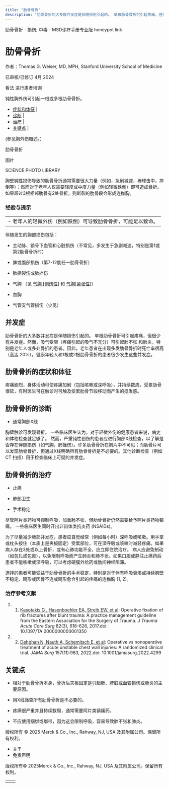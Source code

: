 ```yaml
---
title: "肋骨骨折"
description: "肋骨骨折的大多数并发症是伴随损伤引起的。 单根肋骨骨折可引起疼痛，但很少有并发症。然而，吸气受限（疼痛引起的吸气不充分）可引起肺不张 和肺炎，特别是老年人或多处骨折的患者。因此，老年患者在出现多发肋骨骨折时死亡率很高（高达 20%）。健康年轻人和1根或2根肋骨骨折的患者很少发生这些并发症。"
---
```


﻿肋骨骨折 \- 损伤; 中毒 \- MSD诊疗手册专业版 honeypot link

# 肋骨骨折

作者：Thomas G. Weiser, MD, MPH, Stanford University School of Medicine

已审核/已修订 4月 2024

看法 进行患者培训

钝性胸外伤可引起一根或多根肋骨骨折。

- [症状和体征](#症状和体征_v12529769_zh) \|
- [诊断](#诊断_v12529772_zh) \|
- [治疗](#治疗_v12529778_zh) \|
- [关键点](#关键点_v12529787_zh) \|

(参见胸外伤概述。）

肋骨骨折



图片

SCIENCE PHOTO LIBRARY

胸壁钝性损伤导致的肋骨骨折通常需要很大力量（例如，急剧减速，棒球击中，摔倒等）；然而对于老年人仅需要轻度或中度力量（例如轻微跌倒）即可造成骨折。如果超过3根相邻肋骨有2处骨折，则断裂的肋骨段会形成连枷胸。

### 经验与提示

|     |
| --- |
| - 老年人的轻微外伤（例如跌倒）可导致肋骨骨折，可能足以致命。 |

伴随发生的胸部损伤包括：

- 主动脉、锁骨下血管和心脏损伤（不常见，多发生于急剧减速，特别是第1或第2肋骨骨折时）

- 脾或腹部损伤（第7-12肋任一肋骨骨折）

- 肺撕裂伤或肺挫伤

- 气胸 （见 [气胸 \[创伤性\]](./{826587A1-DE74-4D3B-BCFE-B4BBCFEA7364}.html) 和 [气胸\[紧张性\]](./{B622F8F0-DE16-4F7E-8E65-F12BE0DBDD04}.html))

- 血胸

- 气管支气管损伤（少见）


## 并发症

肋骨骨折的大多数并发症是伴随损伤引起的。 单根肋骨骨折可引起疼痛，但很少有并发症。然而，吸气受限（疼痛引起的吸气不充分）可引起肺不张 和肺炎，特别是老年人或多处骨折的患者。因此，老年患者在出现多发肋骨骨折时死亡率很高（高达 20%）。健康年轻人和1根或2根肋骨骨折的患者很少发生这些并发症。

## 肋骨骨折的症状和体征

疼痛剧烈，身体活动可使疼痛加剧（包括咳嗽或深呼吸），并持续数周。受累肋骨很软，有时医生可在触诊时可触及受累肋骨节段移动而产生的捻发感。

## 肋骨骨折的诊断

- 通常胸部X线


胸壁触诊可发现骨折。 一些临床医生认为，对于轻微外伤的健康患者来说，病史和体格检查就足够了。 然而，严重钝性创伤的患者应进行胸部X线检查，以了解是否存在伴随损伤（如气胸，肺挫伤）。许多肋骨骨折在胸片中不可见；而肋骨片可以发现肋骨骨折，但通过X线明确所有肋骨骨折是不必要的。其他诊断检查（例如 CT 扫描）用于检查临床上可疑的并发症。

## 肋骨骨折的治疗

- 止痛

- 肺部卫生

- 手术稳定


尽管阿片类药物可抑制呼吸，加重肺不张，但肋骨骨折仍然需要给予阿片类药物镇痛。 一些临床医生同时开出非甾体类抗炎药 (NSAIDs)。

为了尽量减少肺部并发症，患者应自觉经常（例如每小时）深呼吸或咳嗽。用手掌或枕头按住（本质上是夹板固定）受累部位，可在深呼吸或咳嗽时减轻疼痛。如果病人存在3处或以上骨折，或有心肺功能不全，应立即住院治疗。 病人应避免制动（如包扎或包裹），以免限制呼吸而产生肺炎和肺不张。如果口服或静注止痛药后患者不能咳嗽或深呼吸，可以考虑硬膜外给药或肋间神经阻滞。

选择的患者可能受益于肋骨骨折的手术稳定，特别是对于伴有呼吸衰竭或持续胸壁不稳定、畸形或因骨不连或畸形愈合引起的疼痛的连枷胸 (1, 2)。

### 治疗参考文献

1. 1. [Kasotakis G , Hasenboehler EA, Streib EW, et al](https://pubmed.ncbi.nlm.nih.gov/28030502/): Operative fixation of rib fractures after blunt trauma: A practice management guideline from the Eastern Association for the Surgery of Trauma. _J Trauma Acute Care Surg_ 82(3), 618-626, 2017.doi: 10.1097/TA.0000000000001350

2. 2. [Dehghan N, Nauth A, Schemitsch E, et al](https://pubmed.ncbi.nlm.nih.gov/36129720/): Operative vs nonoperative treatment of acute unstable chest wall injuries: A randomized clinical trial. _JAMA Surg_ 157(11):983, 2022.doi: 10.1001/jamasurg.2022.4299


## 关键点

- 相对于肋骨骨折本身，骨折后夹板固定是引起肺、脾脏或血管损伤或肺炎的主要原因。

- 用X线筛查所有肋骨骨折是不必要的。

- 疼痛很严重并且持续数周，通常需要阿片类镇痛药。

- 不应使用捆绑或绑带，因为这会限制呼吸，容易导致肺不张和肺炎。




版权所有 © 2025
Merck & Co., Inc., Rahway, NJ, USA 及其附属公司。保留所有权利。

- 关于
- 免责声明

版权所有© 2025Merck & Co., Inc., Rahway, NJ, USA 及其附属公司。保留所有权利。

|     |     |
| --- | --- |
|  |  |